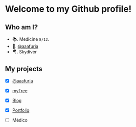 # Welcome to my Github profile!

## Who am I?
- 📚. Medicine ```8/12```.
- 🦎. [@aaafuria](https://instagram.com/aaafuria)
- 🪂. Skydiver

## My projects
- [x] [@aaafuria](https://aaafuria.site)
- [x] [myTree](https://lnbs.me)
- [x] [Blog](https://blog.leonunesbs.com.br)
- [x] [Portfolio](https://portfolio.leonunesbs.com.br)
- [ ] Médico

